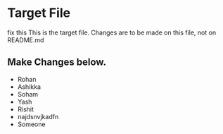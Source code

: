 # Target File
fix this
This is the target file.
Changes are to be made on this file, not on README.md

## Make Changes below.


- Rohan
- Ashikka
- Soham
- Yash
- Rishit
- najdsnvjkadfn
- Someone
